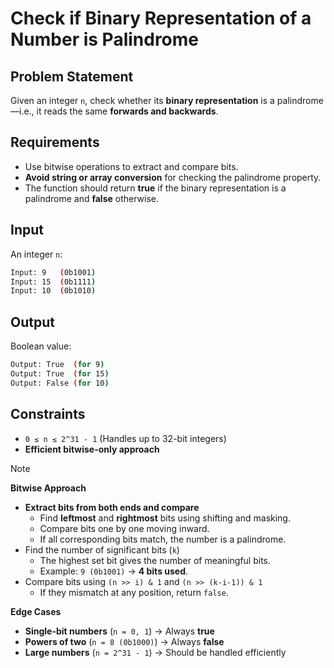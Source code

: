 # Check if Binary Representation of a Number is Palindrome

## Problem Statement

Given an integer `n`, check whether its **binary representation** is a palindrome—i.e., it reads the same **forwards and backwards**.

## Requirements

- Use bitwise operations to extract and compare bits.
- **Avoid string or array conversion** for checking the palindrome property.
- The function should return **true** if the binary representation is a palindrome and **false** otherwise.

## Input

An integer `n`:

```bash
Input: 9   (0b1001)  
Input: 15  (0b1111)  
Input: 10  (0b1010)  
```

## Output

Boolean value:

```bash
Output: True  (for 9)  
Output: True  (for 15)  
Output: False (for 10)  
```

## Constraints

- `0 ≤ n ≤ 2^31 - 1` (Handles up to 32-bit integers)
- **Efficient bitwise-only approach**

> [!NOTE]
>
> **Bitwise Approach**
>
> - **Extract bits from both ends and compare**
>   - Find **leftmost** and **rightmost** bits using shifting and masking.
>   - Compare bits one by one moving inward.
>   - If all corresponding bits match, the number is a palindrome.
> - Find the number of significant bits (`k`)
>   - The highest set bit gives the number of meaningful bits.
>   - Example: `9 (0b1001)` → **4 bits used**.
> - Compare bits using `(n >> i) & 1` and `(n >> (k-i-1)) & 1`
>   - If they mismatch at any position, return `false`.
>
> **Edge Cases**
>
> - **Single-bit numbers** (`n = 0, 1`) → Always **true**
> - **Powers of two** (`n = 8 (0b1000)`) → Always **false**
> - **Large numbers** (`n = 2^31 - 1`) → Should be handled efficiently
